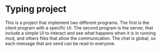 # Typing project
This is a project that implement two different programs. 
The first is the client program with a specific UI. The second program is the server, 
that include a simple UI to interact and see what happens when it is in running mod, and others files 
that allow the communication. The chat is global, so each message that are send can be read to everyone.

